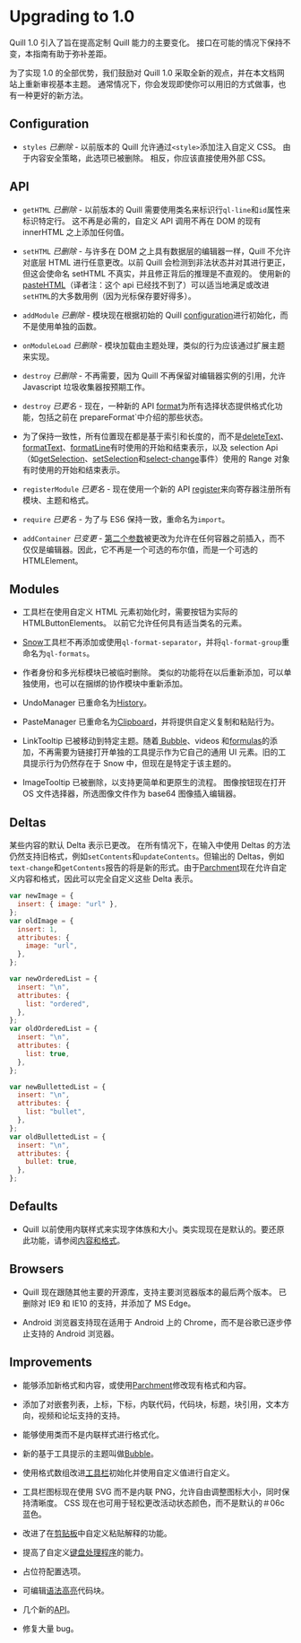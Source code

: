 # Upgrading to 1.0

Quill 1.0 引入了旨在提高定制 Quill 能力的主要变化。 接口在可能的情况下保持不变，本指南有助于弥补差距。

为了实现 1.0 的全部优势，我们鼓励对 Quill 1.0 采取全新的观点，并在本文档网站上重新审视基本主题。 通常情况下，你会发现即使你可以用旧的方式做事，也有一种更好的新方法。

## Configuration

- `styles` _已删除_ - 以前版本的 Quill 允许通过`<style>`添加注入自定义 CSS。 由于内容安全策略，此选项已被删除。 相反，你应该直接使用外部 CSS。

## API

- `getHTML` _已删除_ - 以前版本的 Quill 需要使用类名来标识行`ql-line`和`id`属性来标识特定行。 这不再是必需的，自定义 API 调用不再在 DOM 的现有 innerHTML 之上添加任何值。

- `setHTML` _已删除_ - 与许多在 DOM 之上具有数据层的编辑器一样，Quill 不允许对底层 HTML 进行任意更改。以前 Quill 会检测到非法状态并对其进行更正，但这会使命名 setHTML 不真实，并且修正背后的推理是不直观的。 使用新的[pasteHTML]()（译者注：这个 api 已经找不到了）可以适当地满足或改进`setHTML`的大多数用例（因为光标保存要好得多）。

- `addModule` _已删除_ - 模块现在根据初始的 Quill [configuration](/docs/quill-translate/Documentation/3.configuration)进行初始化，而不是使用单独的函数。

- `onModuleLoad` _已删除_ - 模块加载由主题处理，类似的行为应该通过扩展主题来实现。

- `destroy` _已删除_ - 不再需要，因为 Quill 不再保留对编辑器实例的引用，允许 Javascript 垃圾收集器按预期工作。

- `destroy` _已更名_ - 现在，一种新的 API [format](/docs/quill-translate/Documentation/API/2.formatting?id=format)为所有选择状态提供格式化功能，包括之前在 prepareFormat`中介绍的那些状态。

- 为了保持一致性，所有位置现在都是基于索引和长度的，而不是[deleteText](/docs/quill-translate/Documentation/API/1.content?id=deletetext)、[formatText](/docs/quill-translate/Documentation/API/2.formatting?id=formattext)、[formatLine](/docs/quill-translate/Documentation/API/2.formatting?id=formatline)有时使用的开始和结束表示，以及 selection Api（如[getSelection](/docs/quill-translate/Documentation/API/3.selection?id=getselection)、[setSelection](/docs/quill-translate/Documentation/API/3.selection?id=setselection)和[select-change](/docs/quill-translate/Documentation/API/5.events?id=selection-change)事件）使用的 Range 对象有时使用的开始和结束表示。

- `registerModule` _已更名_ - 现在使用一个新的 API [register](/docs/quill-translate/Documentation/API/7.extension?id=register)来向寄存器注册所有模块、主题和格式。

- `require` _已更名_ - 为了与 ES6 保持一致，重命名为`import`。

- `addContainer` _已变更_ - [第二个参数](/docs/quill-translate/Documentation/API/7.extension?id=addcontainer)被更改为允许在任何容器之前插入，而不仅仅是编辑器。因此，它不再是一个可选的布尔值，而是一个可选的 HTMLElement。

## Modules

- 工具栏在使用自定义 HTML 元素初始化时，需要按钮为实际的 HTMLButtonElements。 以前它允许任何具有适当类名的元素。

- [Snow](/docs/quill-translate/Documentation/6.themes)工具栏不再添加或使用`ql-format-separator`，并将`ql-format-group`重命名为`ql-formats`。

- 作者身份和多光标模块已被临时删除。 类似的功能将在以后重新添加，可以单独使用，也可以在捆绑的协作模块中重新添加。

- UndoManager 已重命名为[History](/docs/quill-translate/Documentation/modules/3.history)。

- PasteManager 已重命名为[Clipboard](/docs/quill-translate/Documentation/modules/4.clipboard)，并将提供自定义复制和粘贴行为。

- LinkTooltip 已被移动到特定主题。随着[ Bubble](/docs/quill-translate/Documentation/6.themes)、videos 和[formulas](/docs/quill-translate/Documentation/4.formats)的添加，不再需要为链接打开单独的工具提示作为它自己的通用 UI 元素。旧的工具提示行为仍然存在于 Snow 中，但现在是特定于该主题的。

- ImageTooltip 已被删除，以支持更简单和更原生的流程。 图像按钮现在打开 OS 文件选择器，所选图像文件作为 base64 图像插入编辑器。

## Deltas

某些内容的默认 Delta 表示已更改。 在所有情况下，在输入中使用 Deltas 的方法仍然支持旧格式，例如`setContents`和`updateContents`。但输出的 Deltas，例如`text-change`和`getContents`报告的将是新的形式。由于[Parchment](https://github.com/quilljs/parchment)现在允许自定义内容和格式，因此可以完全自定义这些 Delta 表示。

```js
var newImage = {
  insert: { image: "url" },
};
var oldImage = {
  insert: 1,
  attributes: {
    image: "url",
  },
};

var newOrderedList = {
  insert: "\n",
  attributes: {
    list: "ordered",
  },
};
var oldOrderedList = {
  insert: "\n",
  attributes: {
    list: true,
  },
};

var newBullettedList = {
  insert: "\n",
  attributes: {
    list: "bullet",
  },
};
var oldBullettedList = {
  insert: "\n",
  attributes: {
    bullet: true,
  },
};
```

## Defaults

- Quill 以前使用内联样式来实现字体族和大小。类实现现在是默认的。要还原此功能，请参阅[内容和格式](/docs/quill-translate/Guides/2.how-to-customize-quill?id=%E5%86%85%E5%AE%B9%E5%92%8C%E6%A0%BC%E5%BC%8F)。

## Browsers

- Quill 现在跟随其他主要的开源库，支持主要浏览器版本的最后两个版本。 已删除对 IE9 和 IE10 的支持，并添加了 MS Edge。

- Android 浏览器支持现在适用于 Android 上的 Chrome，而不是谷歌已逐步停止支持的 Android 浏览器。

## Improvements

- 能够添加新格式和内容，或使用[Parchment](https://github.com/quilljs/parchment)修改现有格式和内容。

- 添加了对嵌套列表，上标，下标，内联代码，代码块，标题，块引用，文本方向，视频和论坛支持的支持。

- 能够使用类而不是内联样式进行格式化。

- 新的基于工具提示的主题叫做[Bubble](/docs/quill-translate/Documentation/6.themes?id=bubble)。

- 使用格式数组改进[工具栏](/docs/quill-translate/Documentation/modules/1.toolbar)初始化并使用自定义值进行自定义。

- 工具栏图标现在使用 SVG 而不是内联 PNG，允许自由调整图标大小，同时保持清晰度。 CSS 现在也可用于轻松更改活动状态颜色，而不是默认的＃06c 蓝色。

- 改进了在[剪贴板](/docs/quill-translate/Documentation/modules/4.clipboard)中自定义粘贴解释的功能。

- 提高了自定义[键盘处理程序](/docs/quill-translate/Documentation/modules/2.keyboard)的能力。

- 占位符配置选项。

- 可编辑[语法高亮](/docs/quill-translate/Documentation/modules/5.syntax)代码块。

- 几个新的[API](/docs/quill-translate/Documentation/API)。

- 修复大量 bug。

